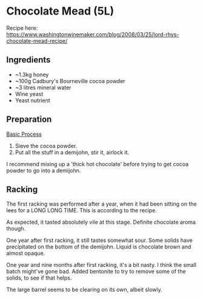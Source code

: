 # Chocolate Mead (5L)

Recipe here: https://www.washingtonwinemaker.com/blog/2008/03/25/lord-rhys-chocolate-mead-recipe/

## Ingredients

* ~1.3kg honey
* ~100g Cadbury's Bourneville cocoa powder
* ~3 litres mineral water
* Wine yeast
* Yeast nutrient

## Preparation

[Basic Process](../Process.md)

1. Sieve the cocoa powder.
1. Put all the stuff in a demijohn, stir it, airlock it.

I recommend mixing up a 'thick hot chocolate' before trying to get cocoa powder to go into a demijohn.

## Racking

The first racking was performed after a year, when it had been sitting on the lees for a LONG LONG TIME. This is according to the recipe.

As expected, it tasted absolutely vile at this stage. Definite chocolate aroma though.

One year after first racking, it still tastes somewhat sour. Some solids have precipitated on the bottom of the demijohn. Liquid is chocolate brown and almost opaque.

One year and nine months after first racking, it's a bit nasty. I think the small batch might've gone bad. Added bentonite to try to remove some of the solids, to see if that helps.

The large barrel seems to be clearing on its own, albeit slowly.
